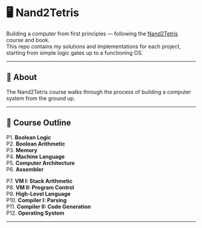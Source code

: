 # 🖥️ Nand2Tetris

Building a computer from first principles — following the [Nand2Tetris](https://www.nand2tetris.org/course) course and book.  
This repo contains my solutions and implementations for each project, starting from simple logic gates up to a functioning OS.

---

## 📖 About

The Nand2Tetris course walks through the process of building a computer system from the ground up.

---

## 📂 Course Outline

P1. **Boolean Logic**  
P2. **Boolean Arithmetic**  
P3. **Memory**  
P4. **Machine Language**  
P5. **Computer Architecture**  
P6. **Assembler**

P7. **VM I: Stack Arithmetic**  
P8. **VM II: Program Control**  
P9. **High-Level Language**  
P10. **Compiler I: Parsing**  
P11. **Compiler II: Code Generation**  
P12. **Operating System**

---


